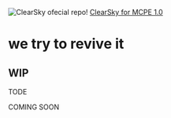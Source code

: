 ![ClearSky](https://github.com/ClearSkyTeam/ClearSky/blob/master/images/CSbanner.png)
ofecial repo!
[ClearSky for MCPE 1.0](https://github.com/ClearSkyTeam/PocketMine-MP/tree/cs-1.0)

# we try to revive it

## WIP

TODE

COMING SOON
